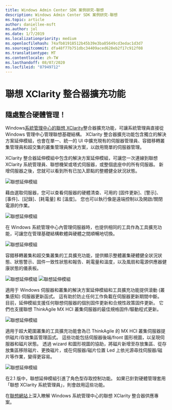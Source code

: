 ```yaml
---
title: Windows Admin Center SDK 案例研究-聯想
description: Windows Admin Center SDK 案例研究-聯想
ms.topic: article
author: daniellee-msft
ms.author: jol
ms.date: 1/7/2019
ms.localizationpriority: medium
ms.openlocfilehash: 74afb81918512b45b39e3ba85649cd3edac1d3d7
ms.sourcegitcommit: dfa48f77b751dbc34409aced628eb2f17c912f08
ms.translationtype: MT
ms.contentlocale: zh-TW
ms.lasthandoff: 08/07/2020
ms.locfileid: "87949712"
---
```

# <a name="lenovo-xclarity-integrator-extension"></a>聯想 XClarity 整合器擴充功能

## <a name="integrated-hardware-management-everywhere"></a>隨處整合硬體管理！

Windows[系統管理中心的聯想 XClarity](https://www.lenovo.com/us/en/data-center/software/systems-management/XClarity-Integrator/p/WMD00000370)整合器擴充功能，可讓系統管理員直接從 Windows 管理中心管理聯想基礎結構。 XClarity 整合器擴充功能包含獨立的解決方案延伸模組，也會在單一、統一的 UI 中擴充現有的伺服器管理員、容錯移轉叢集管理員和超交集的叢集管理員解決方案，以啟用簡單的伺服器管理。

XClarity 整合器延伸模組中包含的解決方案延伸模組，可讓您一次連線到聯想 XClarity 系統管理員、聯想機架或塔式伺服器，或整個底座中的所有伺服器。 新增伺服器之後，您就可以看到所有已加入節點的整體健全狀況狀態。

![聯想延伸模組](../../media/extend-case-study-lenovo/lenovo-1.png)

藉由選取伺服器，您可以查看伺服器的硬體清查、可用的 [固件更新]、[警示]、[事件]、[記錄]、[耗電量] 和 [溫度]。 您也可以執行像是遠端控制以及開啟/關閉電源的作業。

![聯想延伸模組](../../media/extend-case-study-lenovo/lenovo-2.png)

在 Windows 系統管理中心內管理伺服器時，也提供相同的工具作為工具擴充功能，可讓您在管理基礎結構軟體與硬體之間順暢地切換。

![聯想延伸模組](../../media/extend-case-study-lenovo/lenovo-3.png)

容錯移轉叢集和超交集叢集的工具擴充功能，提供顯示整體叢集硬體健全狀況狀態、狀態警示、固件一致性狀態和報告、耗電量和溫度，以及風扇和電源供應器健康狀態的儀表板。

![聯想延伸模組 ](../../media/extend-case-study-lenovo/lenovo-4.png)
 ![ 聯想延伸模組](../../media/extend-case-study-lenovo/lenovo-5.png)

適用于 Windows 伺服器和叢集的解決方案延伸模組和工具擴充功能提供滾動 (叢集感知) 伺服器更新函式。 這有助於防止任何工作負載在伺服器更新期間中斷。 目前，延伸模組支援任何聯想伺服器的個別固件更新和合規性政策固件更新。 它們也支援聯想 ThinkAgile MX HCI 叢集伺服器的最佳規格固件/驅動程式更新。

![聯想延伸模組](../../media/extend-case-study-lenovo/lenovo-6-fwupdate.png)

適用于超大範圍叢集的工具擴充功能會為已 ThinkAgile 的 MX HCI 叢集伺服器提供磁片/存放集區管理函式。 這些功能包括伺服器後端/front 圖形視圖，以呈現伺服器和磁片狀態。 透過 wizard 和圖形視圖的協助，將磁片新增至存放集區、從存放集區移除磁片、更換磁片，或在伺服器/磁片位置 Led 上依光源尋找伺服器/磁片等作業，變得更容易。

![聯想延伸模組](../../media/extend-case-study-lenovo/lenovo-7-diskmgr.png)

在2.1 版中，聯想延伸模組引進了角色型存取控制功能。 如果已針對硬體管理套用「聯想 XClarity 系統管理員」，則會啟用這些功能。

在[聯想網站](https://support.lenovo.com/us/en/solutions/ht507549)上深入瞭解 Windows 系統管理中心的聯想 XClarity 整合器供應專案。
